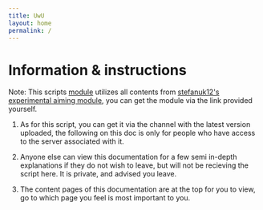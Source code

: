 ```yaml
---
title: UwU
layout: home
permalink: /
---
```


# Information & instructions

Note: This scripts [module](https://raw.githubusercontent.com/Hexxxxxxxxxxxxxxxxxx/Hexus/main/Module.lua) utilizes all contents from [stefanuk12's experimental aiming module](https://stefanuk12.github.io/Aiming/), you can get the module via the link provided yourself.

1. As for this script, you can get it via the channel with the latest version uploaded, the following on this doc is only for people who have access to the server associated with it.

2. Anyone else can view this documentation for a few semi in-depth explanations if they do not wish to leave, but will not be recieving the script here. It is private, and advised you leave.

3. The content pages of this documentation are at the top for you to view, go to which page you feel is most important to you.

